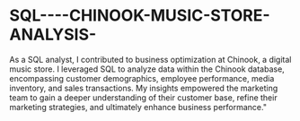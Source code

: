 # SQL----CHINOOK-MUSIC-STORE-ANALYSIS-

As a SQL analyst, I contributed to business optimization at Chinook, a digital music store. I leveraged SQL to analyze data within the Chinook database, encompassing customer demographics, employee performance, media inventory, and sales transactions. My insights empowered the marketing team to gain a deeper understanding of their customer base, refine their marketing strategies, and ultimately enhance business performance."

